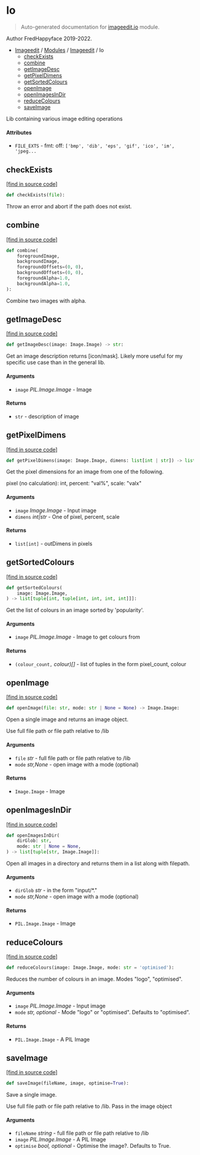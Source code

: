 # Io

> Auto-generated documentation for [imageedit.io](../../../imageedit/io.py) module.

Author FredHappyface 2019-2022.

- [Imageedit](../README.md#imageedit-index) / [Modules](../MODULES.md#imageedit-modules) / [Imageedit](index.md#imageedit) / Io
    - [checkExists](#checkexists)
    - [combine](#combine)
    - [getImageDesc](#getimagedesc)
    - [getPixelDimens](#getpixeldimens)
    - [getSortedColours](#getsortedcolours)
    - [openImage](#openimage)
    - [openImagesInDir](#openimagesindir)
    - [reduceColours](#reducecolours)
    - [saveImage](#saveimage)

Lib containing various image editing operations

#### Attributes

- `FILE_EXTS` - fmt: off: `['bmp', 'dib', 'eps', 'gif', 'ico', 'im', 'jpeg...`

## checkExists

[[find in source code]](../../../imageedit/io.py#L177)

```python
def checkExists(file):
```

Throw an error and abort if the path does not exist.

## combine

[[find in source code]](../../../imageedit/io.py#L158)

```python
def combine(
    foregroundImage,
    backgroundImage,
    foregroundOffsets=(0, 0),
    backgroundOffsets=(0, 0),
    foregroundAlpha=1.0,
    backgroundAlpha=1.0,
):
```

Combine two images with alpha.

## getImageDesc

[[find in source code]](../../../imageedit/io.py#L110)

```python
def getImageDesc(image: Image.Image) -> str:
```

Get an image description returns [icon/mask]. Likely more useful for my specific use case than in the general lib.

#### Arguments

- `image` *PIL.Image.Image* - Image

#### Returns

- `str` - description of image

## getPixelDimens

[[find in source code]](../../../imageedit/io.py#L30)

```python
def getPixelDimens(image: Image.Image, dimens: list[int | str]) -> list[int]:
```

Get the pixel dimensions for an image from one of the following.

pixel (no calculation): int, percent: "val%", scale: "valx"

#### Arguments

- `image` *Image.Image* - Input image
- `dimens` *int|str* - One of pixel, percent, scale

#### Returns

- `list[int]` - outDimens in pixels

## getSortedColours

[[find in source code]](../../../imageedit/io.py#L127)

```python
def getSortedColours(
    image: Image.Image,
) -> list[tuple[int, tuple[int, int, int, int]]]:
```

Get the list of colours in an image sorted by 'popularity'.

#### Arguments

- `image` *PIL.Image.Image* - Image to get colours from

#### Returns

- `(colour_count,` *colour)[]* - list of tuples in the form pixel_count, colour

## openImage

[[find in source code]](../../../imageedit/io.py#L75)

```python
def openImage(file: str, mode: str | None = None) -> Image.Image:
```

Open a single image and returns an image object.

Use full file path or file path relative to /lib

#### Arguments

- `file` *str* - full file path or file path relative to /lib
- `mode` *str,None* - open image with a mode (optional)

#### Returns

- `Image.Image` - Image

## openImagesInDir

[[find in source code]](../../../imageedit/io.py#L58)

```python
def openImagesInDir(
    dirGlob: str,
    mode: str | None = None,
) -> list[tuple[str, Image.Image]]:
```

Open all images in a directory and returns them in a list along with filepath.

#### Arguments

- `dirGlob` *str* - in the form "input/*."
- `mode` *str,None* - open image with a mode (optional)

#### Returns

- `PIL.Image.Image` - Image

## reduceColours

[[find in source code]](../../../imageedit/io.py#L143)

```python
def reduceColours(image: Image.Image, mode: str = 'optimised'):
```

Reduces the number of colours in an image. Modes "logo", "optimised".

#### Arguments

- `image` *PIL.Image.Image* - Input image
- `mode` *str, optional* - Mode "logo" or "optimised". Defaults to
"optimised".

#### Returns

- `PIL.Image.Image` - A PIL Image

## saveImage

[[find in source code]](../../../imageedit/io.py#L95)

```python
def saveImage(fileName, image, optimise=True):
```

Save a single image.

Use full file path or file path relative to /lib. Pass in the image object

#### Arguments

- `fileName` *string* - full file path or file path relative to /lib
- `image` *PIL.Image.Image* - A PIL Image
- `optimise` *bool, optional* - Optimise the image?. Defaults to True.
